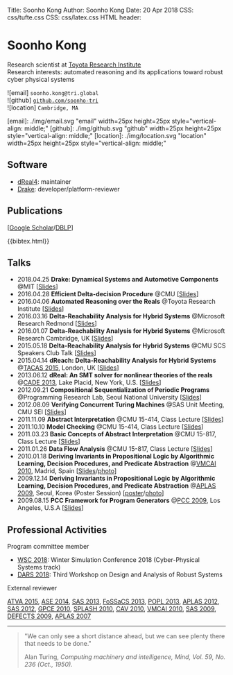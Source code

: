 Title:   Soonho Kong
Author:  Soonho Kong
Date:    20 Apr 2018
CSS: css/tufte.css
CSS: css/latex.css
HTML header:    <link rel="stylesheet" href="https://cdn.jsdelivr.net/npm/katex@0.9.0/dist/katex.min.css" integrity="sha384-TEMocfGvRuD1rIAacqrknm5BQZ7W7uWitoih+jMNFXQIbNl16bO8OZmylH/Vi/Ei" crossorigin="anonymous">
                <script src="https://cdn.jsdelivr.net/npm/katex@0.9.0/dist/katex.min.js" integrity="sha384-jmxIlussZWB7qCuB+PgKG1uLjjxbVVIayPJwi6cG6Zb4YKq0JIw+OMnkkEC7kYCq" crossorigin="anonymous"></script>
                <script src="https://cdnjs.cloudflare.com/ajax/libs/KaTeX/0.9.0/contrib/auto-render.min.js" integrity="sha384-IiI65aU9ZYub2MY9zhtKd1H2ps7xxf+eb2YFG9lX6uRqpXCvBTOidPRCXCrQ++Uc" crossorigin="anonymous"></script>


Soonho Kong
===========

Research scientist at [Toyota Research Institute][TRI]\
Research interests: automated reasoning and its applications toward robust cyber physical systems

![email] `soonho.kong@tri.global`\
![github] [`github.com/soonho-tri`](https://github.com/soonho-tri)\
![location] `Cambridge, MA`

[TRI]: https://www.tri.global
[email]: ./img/email.svg "email" width=25px height=25px style="vertical-align: middle;"
[github]: ./img/github.svg "github" width=25px height=25px style="vertical-align: middle;"
[location]: ./img/location.svg "location" width=25px height=25px style="vertical-align: middle;"


Software
--------

 - [dReal4][dreal4]: maintainer
 - [Drake][drake]: developer/platform-reviewer
 
[dreal4]: https://github.com/dreal/dreal4
[drake]: https://drake.mit.edu

Publications
------------

[[Google Scholar][google-scholar]/[DBLP][dblp]]

[google-scholar]: https://scholar.google.com/citations?user=GLFFduAAAAAJ
[dblp]: https://dblp.uni-trier.de/pers/hd/k/Kong:Soonho

<!-- Generated by bibtex2html from bibtex.bib -->
{{bibtex.html}}


Talks
-----

 * 2018.04.25 **Drake: Dynamical Systems and Automotive Components** @MIT
   [[Slides](./talks/20180425.pdf)]
 * 2016.04.28 **Efficient Delta-decision Procedure** @CMU
   [[Slides](./talks/20160428.pdf)]
 * 2016.04.06 **Automated Reasoning over the Reals** @Toyota Research Institute 
   [[Slides](./talks/20160406.pdf)]
 * 2016.03.16 **Delta-Reachability Analysis for Hybrid Systems** @Microsoft Research Redmond 
   [[Slides](./talks/20160316.pdf)]
 * 2016.01.07 **Delta-Reachability Analysis for Hybrid Systems** @Microsoft Research Cambridge, UK 
   [[Slides](./talks/20160316.pdf)]
 * 2015.05.18 **Delta-Reachability Analysis for Hybrid Systems** @CMU SCS Speakers Club Talk 
   [[Slides](./talks/20150518.pdf)]
 * 2015.04.14 **dReach: Delta-Reachability Analysis for Hybrid Systems** @[TACAS 2015][TACAS15], London, UK
   [[Slides](./talks/20150414.pdf)]
 * 2013.06.12 **dReal: An SMT solver for nonlinear theories of the reals** @[CADE 2013][CADE13], Lake Placid, New York, U.S.
   [[Slides][20130612]]
 * 2012.09.21 **Compositional Sequentialization of Periodic Programs** @Programming Research Lab, Seoul National University
   [[Slides](./talks/20120921.pdf)]
 * 2012.08.09 **Verifying Concurrent Turing Machines** @SAS Unit Meeting, CMU SEI
   [[Slides](./talks/20120809.pdf)]
 * 2011.11.09 **Abstract Interpretation** @CMU 15-414, Class Lecture
   [[Slides](./talks/20111109.pdf)]
 * 2011.10.10 **Model Checking** @CMU 15-414, Class Lecture
   [[Slides](./talks/20111010.pdf)]
 * 2011.03.23 **Basic Concepts of Abstract Interpretation** @CMU 15-817, Class Lecture
   [[Slides](./talks/20110323.pdf)]
 * 2011.01.26 **Data Flow Analysis** @CMU 15-817, Class Lecture
   [[Slides](./talks/20110126.pdf)]
 * 2010.01.18 **Deriving Invariants in Propositional Logic by Algorithmic Learning, Decision Procedures, and Predicate Abstraction** @[VMCAI 2010][VMCAI10], Madrid, Spain
   [[Slides](./talks/20100118.pdf)/[photo](./talks/20100118.jpg)]
 * 2009.12.14 **Deriving Invariants in Propositional Logic by Algorithmic Learning, Decision Procedures, and Predicate Abstraction** @[APLAS 2009][APLAS09], Seoul, Korea (Poster Session)
   [[poster](./talks/20091214.pdf)/[photo](./talks/20091214_APLAS_poster.jpg)]
 * 2009.08.15 **PCC Framework for Program Generators** @[PCC 2009][PCC09], Los Angeles, U.S.A
   [[Slides](./talks/20090815.pdf)]

[TACAS15]: https://www.etaps.org/2015/tacas
[CADE13]: http://www.cl.cam.ac.uk/~gp351/cade24/
[VMCAI10]: http://software.imdea.org/events/vmcai10/
[20130612]: http://dreal.cs.cmu.edu/presentation/20130612/
[PCC09]: https://ti.arc.nasa.gov/events/pcc09/
[APLAS09]: http://ropas.snu.ac.kr/aplas09/

Professional Activities
-----------------------

Program committee member

 - [WSC 2018](http://meetings2.informs.org/wordpress/wsc2018): Winter Simulation Conference 2018 (Cyber-Physical Systems track)
 - [DARS 2018](https://darsworkshop.github.io/dars2018/index.html): Third Workshop on Design and Analysis of Robust Systems

External reviewer

[ATVA 2015](http://atva2015.ios.ac.cn),
[ASE 2014](http://ase2014.org),
[SAS 2013](https://www.microsoft.com/en-us/research/publication/proceedings-of-the-20th-static-analysis-symposium/),
[FoSSaCS 2013](https://www.etaps.org/index.php/2013/fossacs),
[POPL 2013](http://popl.mpi-sws.org/2013),
[APLAS 2012](http://aplas12.kuis.kyoto-u.ac.jp),
[SAS 2012](http://www.sas2012.ens.fr),
[GPCE 2010](http://program-transformation.org/GPCE10),
[SPLASH 2010](http://www.splashcon.org/2010),
[CAV 2010](http://www.floc-conference.org/CAV-home.html),
[VMCAI 2010](http://software.imdea.org/events/vmcai10),
[SAS 2009](http://sas09.cs.ucdavis.edu),
[DEFECTS 2009](https://www.microsoft.com/en-us/research/event/international-workshop-defects-large-software-systems-defects-2009/),
[APLAS 2007](http://flint.cs.yale.edu/aplas2007)

---

<div class="epigraph">
<blockquote>
<p>"We can only see a short distance ahead, but we can see plenty there that needs to be done."</p>
<footer>Alan Turing, <cite>Computing machinery and intelligence, Mind, Vol. 59, No. 236 (Oct., 1950).</cite></footer>
</blockquote>
</div>


<!-- Render Math in the body -->
<script>renderMathInElement(document.body);</script>
